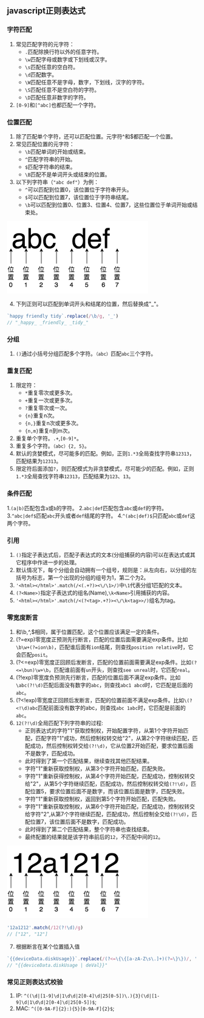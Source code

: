 

## javascript正则表达式

### 字符匹配

1. 常见匹配字符的元字符：
	- `.`匹配除换行符以外的任意字符。
	- `\w`匹配字母或数字或下划线或汉字。
	- `\s`匹配任意的空白符。
	- `\d`匹配数字。
    - `\W`匹配任意不是字母，数字，下划线，汉字的字符。
	- `\S`匹配任意不是空白符的字符。
	- `\D`匹配任意非数字的字符。
2. `[0-9]`和`[^abc]`也都匹配一个字符。

### 位置匹配

1. 除了匹配单个字符，还可以匹配位置。元字符^和$都匹配一个位置。
2. 常见匹配位置的元字符：
	- `\b`匹配单词的开始或结束。
	- `^`匹配字符串的开始。
	- `$`匹配字符串的结束。
    - `\B`匹配不是单词开头或结束的位置。
3. 以下列字符串（`"abc def"`）为例：
	- `^`可以匹配到位置0，该位置位于字符串开头。
	- `$`可以匹配到位置7，该位置位于字符串结尾。
	- `\b`可以匹配到位置0、位置3、位置4、位置7，这些位置位于单词开始或结束处。

![demo](./image.png)

4. 下列正则可以匹配到单词开头和结尾的位置，然后替换成"_"。

```javascript
`happy friendly tidy`.replace(/\b/g, '_')
// "_happy_ _friendly_ _tidy_"
```

### 分组

1. `()`通过小括号分组匹配多个字符。`（abc）`匹配`abc`三个字符。

### 重复匹配

1. 限定符：
	- `*`重复零次或更多次。
	- `+`重复一次或更多次。
	- `?`重复零次或一次。
	- `{n}`重复n次。
	- `{n,}`重复n次或更多次。
	- `{n,m}`重复n到m次。
2. 重复单个字符。`.+`,`[0-9]*`。
3. 重复多个字符。`（abc）{2, 5}`。
4. 默认的贪婪模式，尽可能多的匹配。例如，正则`1.*3`全局查找字符串`12313`，匹配结果为`12313`。
5. 限定符后面添加`?`，则匹配模式为非贪婪模式，尽可能少的匹配。例如，正则`1.*3`全局查找字符串`12313`，匹配结果为`123`、`13`。

### 条件匹配

1.`(a|b)`匹配包含`a`或`b`的字符。
2.`abc|def`匹配包含`abc`或`def`的字符。
3.`^abc|def$`匹配`abc`开头或者`def`结尾的字符。
4.`^(abc|def)$`只匹配`abc`或`def`这两个字符。

### 引用

1. `()`指定子表达式后，匹配子表达式的文本(分组捕获的内容)可以在表达式或其它程序中作进一步的处理。
2. 默认情况下，每个分组会自动拥有一个组号，规则是：从左向右，以分组的左括号为标志，第一个出现的分组的组号为1，第二个为2。
3. `'<html></html>'.match(/<(.+?)><\/\1>/)`中`\1`代表分组1匹配的文本。
4. `(?<Name>)`指定子表达式的组名(Name),`\k<Name>`引用捕获的内容。
5. `'<html></html>'.match(/<(?<tag>.+?)><\/\k<tag>>/)`组名为tag。

### 零宽度断言

1. 和\b,^,$相同，属于位置匹配，这个位置应该满足一定的条件。
2. (?=exp)零宽度正预测先行断言，匹配的位置后面需要满足exp条件。比如`\b\w+(?=ion\b)`，匹配谁后面有`ion`结尾，则查找`position relative`时，它会匹配`posit`。
3. (?<=exp)零宽度正回顾后发断言，匹配的位置前面需要满足exp条件。比如`(?<=\bun)\w+\b`，匹配谁前面有`un`开头，则查找`see unreal`时，它匹配`real`。
4. (?!exp)零宽度负预测先行断言，匹配的位置后面不满足exp条件。比如`\abc(?!\d)`匹配后面没有数字的`abc`，则查找`abc1 abcd`时，它匹配是后面的`abc`。
5. (?<!exp)零宽度正回顾后发断言，匹配的位置前面不满足exp条件。比如`\(?<!\d)abc`匹配前面没有数字的abc，则查找`abc 1abc`时，它匹配是前面的`abc`。
6. `12(?!\d)`全局匹配下列字符串的过程:
	- 正则表达式的字符"1"获取控制权，开始配置字符，从第1个字符开始匹配，匹配字符"1"成功，然后控制权转交给"2"，从第2个字符继续匹配，匹配成功，然后控制权转交给`(?!\d)`，它从位置2开始匹配，要求位置后面不是数字，匹配成功。
	- 此时得到了第一个匹配结果，继续查找其他匹配结果。
	- 字符"1"重新获取控制权，从第3个字符开始匹配，匹配失败。
	- 字符"1"重新获得控制权，从第4个字符开始匹配，匹配成功，控制权转交给"2"，从第5个字符继续匹配，匹配成功，然后控制权转交给`(?!\d)`，匹配位置5，要求位置后面不是数字，而该位置后面是数字，匹配失败。
	- 字符"1"重新获取控制权，返回到第5个字符开始匹配，匹配失败。
	- 字符"1"重新获取控制权，从第6个字符开始匹配，匹配成功，控制权转交给字符"2",从第7个字符继续匹配，匹配成功，然后控制全交给`(?!\d)`，匹配位置7，该位置后面不是数字，匹配成功。
	- 此时得到了第二个匹配结果，整个字符串也查找结束。
	- 最终配置的结果就是该字符串前后的`12`，不匹配中间的`12`。

![demo](./image0.png)

```javascript
'12a1212'.match(/12(?!\d)/g)
// ["12", "12"]
```
7. 根据断言在某个位置插入值

```javascript
`{{deviceData.diskUsage}}`.replace(/(?<=\{\{[a-zA-Z\s\.]+)(?=\}\})/, ' | deVal')
// "{{deviceData.diskUsage | deVal}}"
```

### 常见正则表达式校验

1. IP: `^((\d|[1-9]\d|1\d\d|2[0-4]\d|25[0-5])\.){3}(\d|[1-9]\d|1\d\d|2[0-4]\d|25[0-5])$`;
2. MAC: `^([0-9A-F]{2}:){5}[0-9A-F]{2}$`;